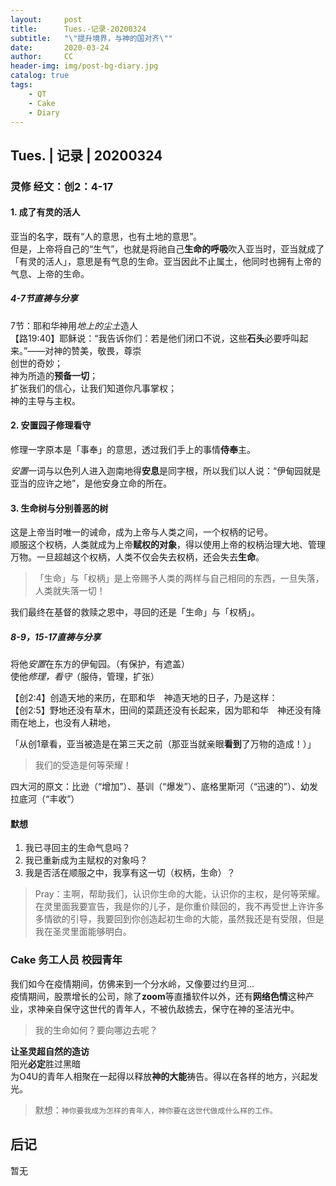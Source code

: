 ```yaml
---
layout:     post
title:      Tues.-记录-20200324
subtitle:   "\"提升境界，与神的国对齐\""
date:       2020-03-24
author:     CC
header-img: img/post-bg-diary.jpg
catalog: true
tags:
    - QT
    - Cake
    - Diary
---
```


## Tues. | 记录 | 20200324

### 灵修 经文：创2：4-17

#### 1. 成了有灵的活人

亚当的名字，既有“人的意思，也有土地的意思”。  
但是，上帝将自己的“生气”，也就是将祂自己**生命的呼吸**吹入亚当时，亚当就成了「有灵的活人」，意思是有气息的生命。亚当因此不止属土，他同时也拥有上帝的气息、上帝的生命。

##### 4-7节直祷与分享

7节：耶和华神用*地上的尘土*造人  
【路19:40】耶稣说：“我告诉你们：若是他们闭口不说，这些**石头**必要呼叫起来。”——对神的赞美，敬畏，尊崇  
创世的奇妙；  
神为所造的**预备一切**；  
扩张我们的信心，让我们知道你凡事掌权；  
神的主导与主权。

#### 2. 安置园子修理看守

修理一字原本是「事奉」的意思，透过我们手上的事情**侍奉**主。

*安置*一词与以色列人进入迦南地得**安息**是同字根，所以我们以人说：“伊甸园就是亚当的应许之地”，是他安身立命的所在。

#### 3. 生命树与分别善恶的树

这是上帝当时唯一的诫命，成为上帝与人类之间，一个权柄的记号。  
顺服这个权柄，人类就成为上帝**赋权的对象**，得以使用上帝的权柄治理大地、管理万物。一旦超越这个权柄，人类不仅会失去权柄，还会失去**生命**。

> 「生命」与「权柄」是上帝赐予人类的两样与自己相同的东西，一旦失落，人类就失落一切！

我们最终在基督的救赎之恩中，寻回的还是「生命」与「权柄」。

##### 8-9，15-17直祷与分享

将他*安置*在东方的伊甸园。（有保护，有遮盖）  
使他*修理，看守*（服侍，管理，扩张）  

【创2:4】创造天地的来历，在耶和华　神造天地的日子，乃是这样：  
【创2:5】野地还没有草木，田间的菜蔬还没有长起来，因为耶和华　神还没有降雨在地上，也没有人耕地，

「从创1章看，亚当被造是在第三天之前（那亚当就亲眼**看到**了万物的造成！）」

> 我们的受造是何等荣耀！

四大河的原文：比逊（“增加”）、基训（“爆发”）、底格里斯河（“迅速的”）、幼发拉底河（“丰收”）

#### 默想

1. 我已寻回主的生命气息吗？
2. 我已重新成为主赋权的对象吗？
3. 我是否活在顺服之中，我享有这一切（权柄，生命）？

> Pray：主啊，帮助我们，认识你生命的大能，认识你的主权，是何等荣耀。在灵里面我要宣告，我是你的儿子，是你重价赎回的，我不再受世上许许多多情欲的引导，我要回到你创造起初生命的大能，虽然我还是有受限，但是我在圣灵里面能够明白。

### Cake 务工人员 校园青年

我们如今在疫情期间，仿佛来到一个分水岭，又像要过约旦河…  
疫情期间，股票增长的公司，除了**zoom**等直播软件以外，还有**网络色情**这种产业，求神亲自保守这世代的青年人，不被仇敌掳去，保守在神的圣洁光中。

> 我的生命如何？要向哪边去呢？

**让圣灵超自然的造访**  
阳光**必定**胜过黑暗  
为O4U的青年人相聚在一起得以释放**神的大能**祷告。得以在各样的地方，兴起发光。  
> 默想：`神你要我成为怎样的青年人，神你要在这世代做成什么样的工作。`

## 后记

暂无
